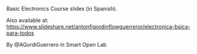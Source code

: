 
Basic Electronics Course slides (in Spanish).

Also available at: https://www.slideshare.net/antonfigordinflowguerreror/electronica-bsica-para-todos

By @AGordiGuerrero in Smart Open Lab 
